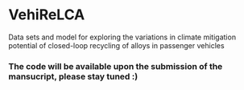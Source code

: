 # VehiReLCA
Data sets and model for exploring the variations in climate mitigation potential of closed-loop recycling of alloys in passenger vehicles

### The code will be available upon the submission of the mansucript, please stay tuned :)

